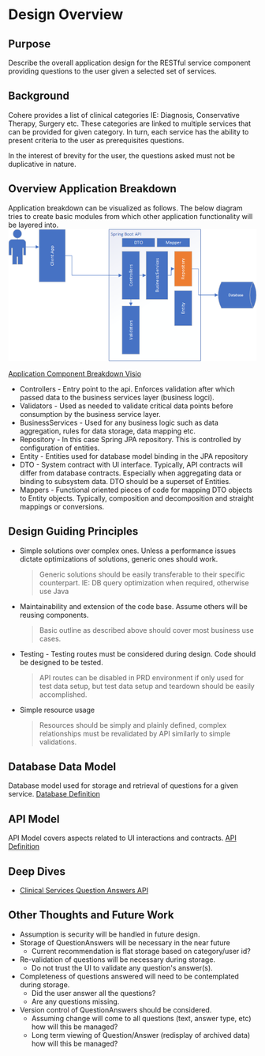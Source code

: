 # Design Overview
## Purpose 
Describe the overall application design for the RESTful service component providing questions to the user
given a selected set of services.

## Background
Cohere provides a list of clinical categories IE: Diagnosis, Conservative Therapy, Surgery etc.
These categories are linked to multiple services that can be provided for given category. In turn, each service
has the ability to present criteria to the user as prerequisites questions.

In the interest of brevity for the user, the questions asked must not be duplicative in nature.

## Overview Application Breakdown
Application breakdown can be visualized as follows. The below diagram tries to create basic modules from which other application functionality will be layered into.
![ApplicationComponentBreakdown](ApplicationComponentBreakdown.png)

[Application Component Breakdown Visio](ApplicationComponentBreakdown.vsdx)

+ Controllers - Entry point to the api. Enforces validation after which passed data to the business services layer (business logci).
+ Validators - Used as needed to validate critical data points before consumption by the business service layer.
+ BusinessServices - Used for any business logic such as data aggregation, rules for data storage, data mapping etc.
+ Repository - In this case Spring JPA repository. This is controlled by configuration of entities.
+ Entity - Entities used for database model binding in the JPA repository
+ DTO - System contract with UI interface. Typically, API contracts will differ from database contracts. Especially when aggregating data or binding to subsystem data. 
    DTO should be a superset of Entities.   
+ Mappers - Functional oriented pieces of code for mapping DTO objects to Entity objects. Typically, composition and decomposition and straight mappings or conversions.

## Design Guiding Principles
+ Simple solutions over complex ones. Unless a performance issues dictate optimizations of solutions, generic ones should work.
    > Generic solutions should be easily transferable to their specific counterpart. IE: DB query optimization when required, otherwise use Java
+ Maintainability and extension of the code base. Assume others will be reusing components.
    > Basic outline as described above should cover most business use cases.
+ Testing - Testing routes must be considered during design. Code should be designed to be tested.
    > API routes can be disabled in PRD environment if only used for test data setup, but test data setup and teardown should be easily accomplished.
+ Simple resource usage
    > Resources should be simply and plainly defined, complex relationships must be revalidated by API similarly to simple validations.

## Database Data Model
Database model used for storage and retrieval of questions for a given service.
[Database Definition](DatabaseDefinition.md)

## API Model
API Model covers aspects related to UI interactions and contracts.
[API Definition](APIDefinition.md)

## Deep Dives
+ [Clinical Services Question Answers API](ClinicalServicesQuestionAnswersDesignDetail.md)

## Other Thoughts and Future Work
+ Assumption is security will be handled in future design.
+ Storage of QuestionAnswers will be necessary in the near future
    + Current recommendation is flat storage based on category/user id?
+ Re-validation of questions will be necessary during storage.
    + Do not trust the UI to validate any question's answer(s).
+ Completeness of questions answered will need to be contemplated during storage.
    + Did the user answer all the questions? 
    + Are any questions missing.
+ Version control of QuestionAnswers should be considered. 
    + Assuming change will come to all questions (text, answer type, etc) how will this be managed?
    + Long term viewing of Question/Answer (redisplay of archived data) how will this be managed?
    